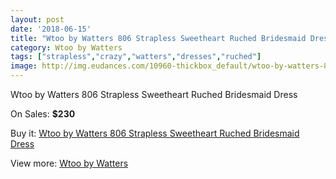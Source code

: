 ```yaml
---
layout: post
date: '2018-06-15'
title: "Wtoo by Watters 806 Strapless Sweetheart Ruched Bridesmaid Dress"
category: Wtoo by Watters 
tags: ["strapless","crazy","watters","dresses","ruched"]
image: http://img.eudances.com/10960-thickbox_default/wtoo-by-watters-806-strapless-sweetheart-ruched-bridesmaid-dress.jpg
---
```

Wtoo by Watters 806 Strapless Sweetheart Ruched Bridesmaid Dress

On Sales: **$230**
<a href="https://www.eudances.com/en/wtoo-by-watters/3499-wtoo-by-watters-806-strapless-sweetheart-ruched-bridesmaid-dress.html"><amp-img layout="responsive" width="600" height="600" src="//img.eudances.com/10960-thickbox_default/wtoo-by-watters-806-strapless-sweetheart-ruched-bridesmaid-dress.jpg" alt="Wtoo by Watters 806 Strapless Sweetheart Ruched Bridesmaid Dress 0" /></a>
<a href="https://www.eudances.com/en/wtoo-by-watters/3499-wtoo-by-watters-806-strapless-sweetheart-ruched-bridesmaid-dress.html"><amp-img layout="responsive" width="600" height="600" src="//img.eudances.com/10964-thickbox_default/wtoo-by-watters-806-strapless-sweetheart-ruched-bridesmaid-dress.jpg" alt="Wtoo by Watters 806 Strapless Sweetheart Ruched Bridesmaid Dress 1" /></a>
<a href="https://www.eudances.com/en/wtoo-by-watters/3499-wtoo-by-watters-806-strapless-sweetheart-ruched-bridesmaid-dress.html"><amp-img layout="responsive" width="600" height="600" src="//img.eudances.com/10963-thickbox_default/wtoo-by-watters-806-strapless-sweetheart-ruched-bridesmaid-dress.jpg" alt="Wtoo by Watters 806 Strapless Sweetheart Ruched Bridesmaid Dress 2" /></a>
<a href="https://www.eudances.com/en/wtoo-by-watters/3499-wtoo-by-watters-806-strapless-sweetheart-ruched-bridesmaid-dress.html"><amp-img layout="responsive" width="600" height="600" src="//img.eudances.com/10962-thickbox_default/wtoo-by-watters-806-strapless-sweetheart-ruched-bridesmaid-dress.jpg" alt="Wtoo by Watters 806 Strapless Sweetheart Ruched Bridesmaid Dress 3" /></a>
<a href="https://www.eudances.com/en/wtoo-by-watters/3499-wtoo-by-watters-806-strapless-sweetheart-ruched-bridesmaid-dress.html"><amp-img layout="responsive" width="600" height="600" src="//img.eudances.com/10961-thickbox_default/wtoo-by-watters-806-strapless-sweetheart-ruched-bridesmaid-dress.jpg" alt="Wtoo by Watters 806 Strapless Sweetheart Ruched Bridesmaid Dress 4" /></a>

Buy it: [Wtoo by Watters 806 Strapless Sweetheart Ruched Bridesmaid Dress](https://www.eudances.com/en/wtoo-by-watters/3499-wtoo-by-watters-806-strapless-sweetheart-ruched-bridesmaid-dress.html "Wtoo by Watters 806 Strapless Sweetheart Ruched Bridesmaid Dress")

View more: [Wtoo by Watters ](https://www.eudances.com/en/67-wtoo-by-watters "Wtoo by Watters ")
